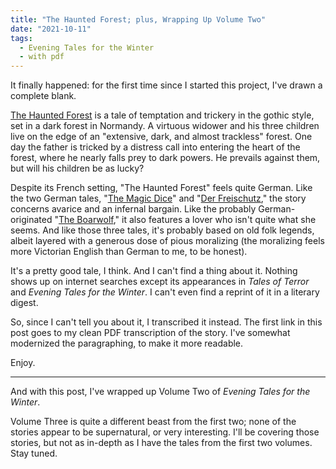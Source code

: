 ```yaml
---
title: "The Haunted Forest; plus, Wrapping Up Volume Two"
date: "2021-10-11"
tags: 
  - Evening Tales for the Winter
  - with pdf
---
```


It finally happened: for the first time since I started this project, I've drawn a complete blank.

[The Haunted Forest](/files/stories/hauntedforest.pdf) is a tale of temptation and trickery in the gothic style, set in a dark forest in Normandy. A virtuous widower and his three children live on the edge of an "extensive, dark, and almost trackless" forest. One day the father is tricked by a distress call into entering the heart of the forest, where he nearly falls prey to dark powers. He prevails against them, but will his children be as lucky?

<!--more-->

Despite its French setting, "The Haunted Forest" feels quite German. Like the two German tales, "[The Magic Dice](/blog/2020-09-19-notes-on-the-magic-dice/)" and "[Der Freischutz](/blog/2020-10-01-notes-on-der-freischutz/)," the story concerns avarice and an infernal bargain. Like the probably German-originated "[The Boarwolf](/blog/2020-10-16-notes-on-the-boarwolf/)," it also features a lover who isn't quite what she seems. And like those three tales, it's probably based on old folk legends, albeit layered with a generous dose of pious moralizing (the moralizing feels more Victorian English than German to me, to be honest).

It's a pretty good tale, I think. And I can't find a thing about it. Nothing shows up on internet searches except its appearances in _Tales of Terror_ and _Evening Tales for the Winter_. I can't even find a reprint of it in a literary digest.

So, since I can't tell you about it, I transcribed it instead. The first link in this post goes to my clean PDF transcription of the story. I've somewhat modernized the paragraphing, to make it more readable.

Enjoy.

* * *

And with this post, I've wrapped up Volume Two of _Evening Tales for the Winter_.

Volume Three is quite a different beast from the first two; none of the stories appear to be supernatural, or very interesting. I'll be covering those stories, but not as in-depth as I have the tales from the first two volumes. Stay tuned.
